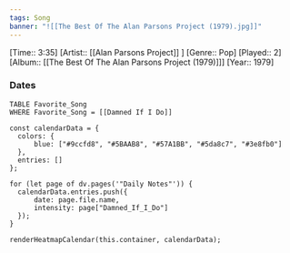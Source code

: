 ```yaml
---
tags: Song  
banner: "![[The Best Of The Alan Parsons Project (1979).jpg]]"
---
```

[Time:: 3:35]
[Artist:: [[Alan Parsons Project]] ]
[Genre:: Pop]
[Played:: 2]
[Album:: [[The Best Of The Alan Parsons Project (1979)]]]
[Year:: 1979]
### Dates
````dataview
TABLE Favorite_Song
WHERE Favorite_Song = [[Damned If I Do]]
````

  ```dataviewjs
const calendarData = { 
	colors: { 
		blue: ["#9ccfd8", "#5BAAB8", "#57A1BB", "#5da8c7", "#3e8fb0"] 
	}, 
	entries: [] 
}; 

for (let page of dv.pages('"Daily Notes"')) { 
	calendarData.entries.push({ 
		date: page.file.name, 
		intensity: page["Damned_If_I_Do"]
	}); 
} 

renderHeatmapCalendar(this.container, calendarData);
```

